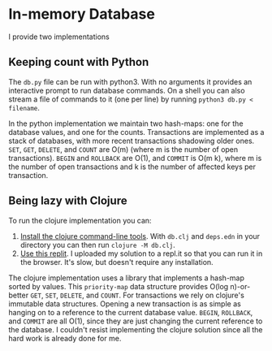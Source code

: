 # In-memory Database

I provide two implementations

## Keeping count with Python

The `db.py` file can be run with python3. With no arguments it provides an
interactive prompt to run database commands. On a shell you can also stream a
file of commands to it (one per line) by running `python3 db.py < filename`.

In the python implementation we maintain two hash-maps: one for the database
values, and one for the counts. Transactions are implemented as a stack of
databases, with more recent transactions shadowing older ones. `SET`, `GET`,
`DELETE`, and `COUNT` are O(m) (where m is the number of open
transactions). `BEGIN` and `ROLLBACK` are O(1), and `COMMIT` is O(m k), where
m is the number of open transactions and k is the number of affected keys per
transaction.

## Being lazy with Clojure

To run the clojure implementation you can:
1. [Install the clojure command-line tools](https://clojure.org/guides/install_clojure). With `db.clj` and `deps.edn` in your directory you can then run `clojure -M db.clj`.
2. [Use this replit](https://replit.com/@turingcomplete/DevotedDB#main.clj). I uploaded my solution to a repl.it so that you can run it in the browser. It's slow, but doesn't require any installation.

The clojure implementation uses a library that implements a hash-map sorted by
values. This `priority-map` data structure provides O(log n)-or-better `GET`,
`SET`, `DELETE`, and `COUNT`. For transactions we rely on clojure's immutable
data structures. Opening a new transaction is as simple as hanging on to a
reference to the current database value. `BEGIN`, `ROLLBACK`, and `COMMIT` are
all O(1), since they are just changing the current reference to the
database. I couldn't resist implementing the clojure solution since all the
hard work is already done for me.
